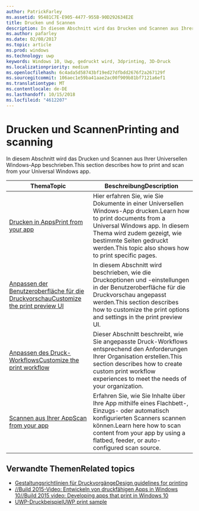 ```yaml
---
author: PatrickFarley
ms.assetid: 95481C7E-E905-4477-955B-90D292634E2E
title: Drucken und Scannen
description: In diesem Abschnitt wird das Drucken und Scannen aus Ihrer Universellen Windows-App beschrieben.
ms.author: pafarley
ms.date: 02/08/2017
ms.topic: article
ms.prod: windows
ms.technology: uwp
keywords: Windows 10, Uwp, gedruckt wird, 3dprinting, 3D-Druck
ms.localizationpriority: medium
ms.openlocfilehash: 6c4ada5d58743bf19ed27dfbdd2676f2a267129f
ms.sourcegitcommit: 106aec1e59ba41aae2ac00f909b81bf7121a6ef1
ms.translationtype: MT
ms.contentlocale: de-DE
ms.lasthandoff: 10/15/2018
ms.locfileid: "4612207"
---
```

# <a name="printing-and-scanning"></a><span data-ttu-id="2a9b1-104">Drucken und Scannen</span><span class="sxs-lookup"><span data-stu-id="2a9b1-104">Printing and scanning</span></span>


<span data-ttu-id="2a9b1-105">In diesem Abschnitt wird das Drucken und Scannen aus Ihrer Universellen Windows-App beschrieben.</span><span class="sxs-lookup"><span data-stu-id="2a9b1-105">This section describes how to print and scan from your Universal Windows app.</span></span>

| <span data-ttu-id="2a9b1-106">Thema</span><span class="sxs-lookup"><span data-stu-id="2a9b1-106">Topic</span></span> | <span data-ttu-id="2a9b1-107">Beschreibung</span><span class="sxs-lookup"><span data-stu-id="2a9b1-107">Description</span></span> | 
|-------|-------------|
| [<span data-ttu-id="2a9b1-108">Drucken in Apps</span><span class="sxs-lookup"><span data-stu-id="2a9b1-108">Print from your app</span></span>](print-from-your-app.md) | <span data-ttu-id="2a9b1-109">Hier erfahren Sie, wie Sie Dokumente in einer Universellen Windows-App drucken.</span><span class="sxs-lookup"><span data-stu-id="2a9b1-109">Learn how to print documents from a Universal Windows app.</span></span> <span data-ttu-id="2a9b1-110">In diesem Thema wird zudem gezeigt, wie bestimmte Seiten gedruckt werden.</span><span class="sxs-lookup"><span data-stu-id="2a9b1-110">This topic also shows how to print specific pages.</span></span> |
| [<span data-ttu-id="2a9b1-111">Anpassen der Benutzeroberfläche für die Druckvorschau</span><span class="sxs-lookup"><span data-stu-id="2a9b1-111">Customize the print preview UI</span></span>](customize-the-print-preview-ui.md) | <span data-ttu-id="2a9b1-112">In diesem Abschnitt wird beschrieben, wie die Druckoptionen und -einstellungen in der Benutzeroberfläche für die Druckvorschau angepasst werden.</span><span class="sxs-lookup"><span data-stu-id="2a9b1-112">This section describes how to customize the print options and settings in the print preview UI.</span></span> |
| [<span data-ttu-id="2a9b1-113">Anpassen des Druck-Workflows</span><span class="sxs-lookup"><span data-stu-id="2a9b1-113">Customize the print workflow</span></span>](print-workflow-customize.md) | <span data-ttu-id="2a9b1-114">Dieser Abschnitt beschreibt, wie Sie angepasste Druck-Workflows entsprechend den Anforderungen Ihrer Organisation erstellen.</span><span class="sxs-lookup"><span data-stu-id="2a9b1-114">This section describes how to create custom print workflow experiences to meet the needs of your organization.</span></span>  |
| [<span data-ttu-id="2a9b1-115">Scannen aus Ihrer App</span><span class="sxs-lookup"><span data-stu-id="2a9b1-115">Scan from your app</span></span>](scan-from-your-app.md) | <span data-ttu-id="2a9b1-116">Erfahren Sie, wie Sie Inhalte über Ihre App mithilfe eines Flachbett-, Einzugs- oder automatisch konfigurierten Scanners scannen können.</span><span class="sxs-lookup"><span data-stu-id="2a9b1-116">Learn here how to scan content from your app by using a flatbed, feeder, or auto-configured scan source.</span></span>|

## <a name="related-topics"></a><span data-ttu-id="2a9b1-117">Verwandte Themen</span><span class="sxs-lookup"><span data-stu-id="2a9b1-117">Related topics</span></span>

* [<span data-ttu-id="2a9b1-118">Gestaltungsrichtlinien für Druckvorgänge</span><span class="sxs-lookup"><span data-stu-id="2a9b1-118">Design guidelines for printing</span></span>](https://msdn.microsoft.com/library/windows/apps/Hh868178)
* [<span data-ttu-id="2a9b1-119">//Build 2015-Video: Entwickeln von druckfähigen Apps in Windows 10</span><span class="sxs-lookup"><span data-stu-id="2a9b1-119">//Build 2015 video: Developing apps that print in Windows 10</span></span>](https://channel9.msdn.com/Events/Build/2015/2-94)
* [<span data-ttu-id="2a9b1-120">UWP-Druckbeispiel</span><span class="sxs-lookup"><span data-stu-id="2a9b1-120">UWP print sample</span></span>](http://go.microsoft.com/fwlink/p/?LinkId=619984)
 

